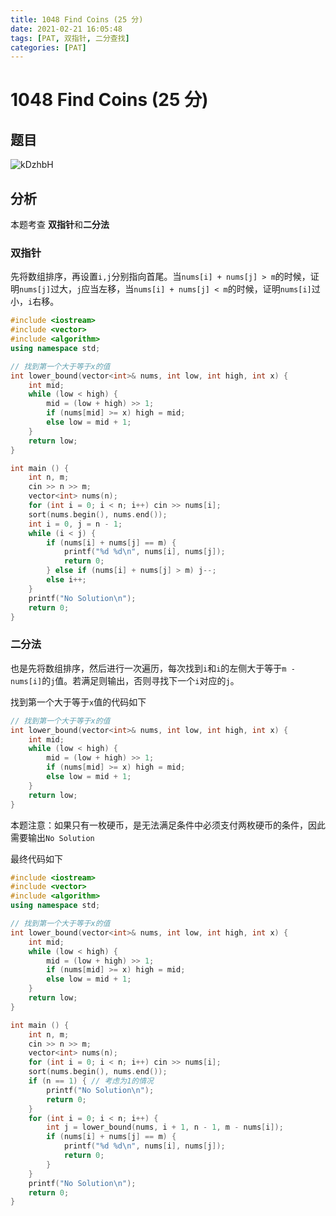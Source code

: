 ```yaml
---
title: 1048 Find Coins (25 分)
date: 2021-02-21 16:05:48
tags: [PAT, 双指针, 二分查找]
categories: [PAT]
---
```


# 1048 Find Coins (25 分)

## 题目

![kDzhbH](https://gitee.com/yoyhm/oss/raw/master/uPic/kDzhbH.png)

## 分析

本题考查 **双指针**和**二分法**

### 双指针

先将数组排序，再设置`i,j`分别指向首尾。当`nums[i] + nums[j] > m`的时候，证明`nums[j]`过大，`j`应当左移，当`nums[i] + nums[j] < m`的时候，证明`nums[i]`过小，`i`右移。

```C++
#include <iostream>
#include <vector>
#include <algorithm>
using namespace std;

// 找到第一个大于等于x的值
int lower_bound(vector<int>& nums, int low, int high, int x) {
    int mid;
    while (low < high) {
        mid = (low + high) >> 1;
        if (nums[mid] >= x) high = mid;
        else low = mid + 1;
    }
    return low;
}

int main () {
    int n, m;
    cin >> n >> m;
    vector<int> nums(n);
    for (int i = 0; i < n; i++) cin >> nums[i];
    sort(nums.begin(), nums.end());
    int i = 0, j = n - 1;
    while (i < j) {
        if (nums[i] + nums[j] == m) {
            printf("%d %d\n", nums[i], nums[j]);
            return 0;
        } else if (nums[i] + nums[j] > m) j--;
        else i++;
    }
    printf("No Solution\n");
    return 0;
}
```

### 二分法

也是先将数组排序，然后进行一次遍历，每次找到`i`和`i`的左侧大于等于`m - nums[i]`的`j`值。若满足则输出，否则寻找下一个`i`对应的`j`。

找到第一个大于等于`x`值的代码如下

```C++
// 找到第一个大于等于x的值
int lower_bound(vector<int>& nums, int low, int high, int x) {
    int mid;
    while (low < high) {
        mid = (low + high) >> 1;
        if (nums[mid] >= x) high = mid;
        else low = mid + 1;
    }
    return low;
}
```

本题注意：如果只有一枚硬币，是无法满足条件中必须支付两枚硬币的条件，因此需要输出`No Solution`

最终代码如下

```C++
#include <iostream>
#include <vector>
#include <algorithm>
using namespace std;

// 找到第一个大于等于x的值
int lower_bound(vector<int>& nums, int low, int high, int x) {
    int mid;
    while (low < high) {
        mid = (low + high) >> 1;
        if (nums[mid] >= x) high = mid;
        else low = mid + 1;
    }
    return low;
}

int main () {
    int n, m;
    cin >> n >> m;
    vector<int> nums(n);
    for (int i = 0; i < n; i++) cin >> nums[i];
    sort(nums.begin(), nums.end());
    if (n == 1) { // 考虑为1的情况
        printf("No Solution\n");
        return 0;
    }
    for (int i = 0; i < n; i++) {
        int j = lower_bound(nums, i + 1, n - 1, m - nums[i]);
        if (nums[i] + nums[j] == m) {
            printf("%d %d\n", nums[i], nums[j]);
            return 0;
        }
    }
    printf("No Solution\n");
    return 0;
}
```
